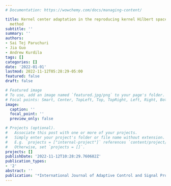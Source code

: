 ```yaml
---
# Documentation: https://wowchemy.com/docs/managing-content/

title: Kernel center adaptation in the reproducing kernel Hilbert space embedding
  method
subtitle: ''
summary: ''
authors:
- Sai Tej Paruchuri
- Jia Guo
- Andrew Kurdila
tags: []
categories: []
date: '2022-01-01'
lastmod: 2022-11-12T05:28:29-05:00
featured: false
draft: false

# Featured image
# To use, add an image named `featured.jpg/png` to your page's folder.
# Focal points: Smart, Center, TopLeft, Top, TopRight, Left, Right, BottomLeft, Bottom, BottomRight.
image:
  caption: ''
  focal_point: ''
  preview_only: false

# Projects (optional).
#   Associate this post with one or more of your projects.
#   Simply enter your project's folder or file name without extension.
#   E.g. `projects = ["internal-project"]` references `content/project/deep-learning/index.md`.
#   Otherwise, set `projects = []`.
projects: []
publishDate: '2022-11-12T10:28:29.760682Z'
publication_types:
- '2'
abstract: ''
publication: '*International Journal of Adaptive Control and Signal Processing*'
---
```

